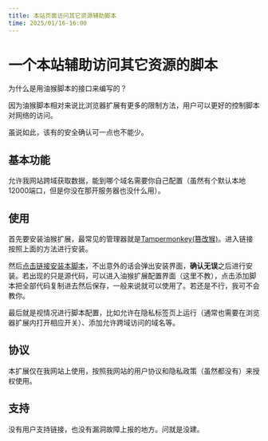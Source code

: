 ```yaml
---
title: 本站页面访问其它资源辅助脚本
time: 2025/01/16-16:00
---
```


# 一个本站辅助访问其它资源的脚本

为什么是用油猴脚本的接口来编写的？

因为油猴脚本相对来说比浏览器扩展有更多的限制方法，用户可以更好的控制脚本对网络的访问。

虽说如此，该有的安全确认可一点也不能少。

## 基本功能

允许我网站跨域获取数据，能到哪个域名需要你自己配置（虽然有个默认本地12000端口，但是你没在那开服务器也没什么用）。

## 使用

首先要安装油猴扩展，最常见的管理器就是[Tampermonkey(篡改猴)](https://www.tampermonkey.net/)。进入链接按照上面的方法进行安装。

然后[点击链接安装本脚本](/static/tools/page_network.user.js)，不出意外的话会弹出安装界面，**确认无误**之后进行安装。若出现的只是源代码，可以进入油猴扩展配置界面（这里不教），点击添加脚本把全部代码复制进去然后保存，一般来说就可以使用了。若还是不行，我可不会教你。

最后就是视情况进行脚本配置，比如允许在隐私标签页上运行（通常也需要在浏览器扩展内打开相应开关）、添加允许跨域访问的域名等。

## 协议

本扩展仅在我网站上使用，按照我网站的用户协议和隐私政策（虽然都没有）来授权使用。

## 支持

没有用户支持链接，也没有漏洞故障上报的地方。问就是没建。
